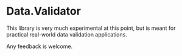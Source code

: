 # Data.Validator

This library is very much experimental at this point, but is meant for
practical real-world data validation applications.


Any feedback is welcome.
